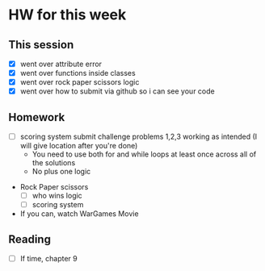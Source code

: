 # HW for this week

## This session
- [x] went over attribute error
- [x] went over functions inside classes
- [x] went over rock paper scissors logic
- [x] went over how to submit via github so i can see your code

## Homework
- [ ] scoring system submit challenge problems 1,2,3 working as intended (I will give location after you're done)
  - You need to use both for and while loops at least once across all of the solutions
  - No plus one logic

- Rock Paper scissors 
  - [ ] who wins logic
  - [ ] scoring system

- If you can, watch WarGames Movie
## Reading
- [ ] If time, chapter 9

